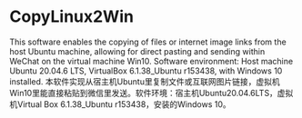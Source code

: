 # CopyLinux2Win
This software enables the copying of files or internet image links from the host Ubuntu machine, allowing for direct pasting and sending within WeChat on the virtual machine Win10. Software environment: Host machine Ubuntu 20.04.6 LTS, VirtualBox 6.1.38_Ubuntu r153438, with Windows 10 installed.
本软件实现从宿主机Ubuntu里复制文件或互联网图片链接，虚拟机Win10里能直接粘贴到微信里发送。软件环境：宿主机Ubuntu20.04.6LTS，虚拟机Virtual Box 6.1.38_Ubuntu r153438，安装的Windows 10。
